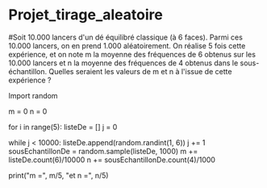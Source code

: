 # Projet_tirage_aleatoire

#Soit 10.000 lancers d'un dé équilibré classique (à 6 faces). Parmi ces 10.000 lancers, on en prend 1.000 aléatoirement.
On réalise 5 fois cette expérience, et on note m la moyenne des fréquences de 6 obtenus sur les 10.000 lancers et n la moyenne des fréquences de 4 obtenus dans le sous-échantillon.
Quelles seraient les valeurs de m et n à l'issue de cette expérience ?



Import random


m = 0
n = 0

for i in range(5): listeDe = []
j = 0

while j < 10000:
listeDe.append(random.randint(1, 6))
j += 1
sousEchantillonDe = random.sample(listeDe, 1000) m += listeDe.count(6)/10000
n += sousEchantillonDe.count(4)/1000

print("m =", m/5, "et n =", n/5)
